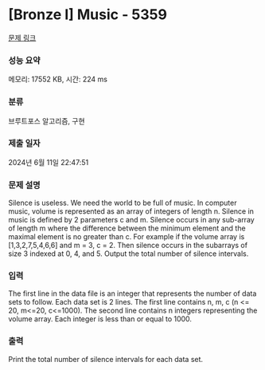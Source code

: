 # [Bronze I] Music - 5359 

[문제 링크](https://www.acmicpc.net/problem/5359) 

### 성능 요약

메모리: 17552 KB, 시간: 224 ms

### 분류

브루트포스 알고리즘, 구현

### 제출 일자

2024년 6월 11일 22:47:51

### 문제 설명

<p>Silence is useless. We need the world to be full of music. In computer music, volume is represented as an array of integers of length n. Silence in music is defined by 2 parameters c and m. Silence occurs in any sub-array of length m where the difference between the minimum element and the maximal element is no greater than c. For example if the volume array is [1,3,2,7,5,4,6,6] and m = 3, c = 2. Then silence occurs in the subarrays of size 3 indexed at 0, 4, and 5. Output the total number of silence intervals.</p>

### 입력 

 <p>The first line in the data file is an integer that represents the number of data sets to follow. Each data set is 2 lines. The first line contains n, m, c (n <= 20, m<=20, c<=1000). The second line contains n integers representing the volume array. Each integer is less than or equal to 1000.</p>

### 출력 

 <p>Print the total number of silence intervals for each data set.</p>

